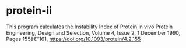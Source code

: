 # protein-ii
This program calculates the Instability Index of Protein in vivo 
Protein Engineering, Design and Selection, Volume 4, Issue 2, 1 December 1990, Pages 155â€“161, https://doi.org/10.1093/protein/4.2.155
